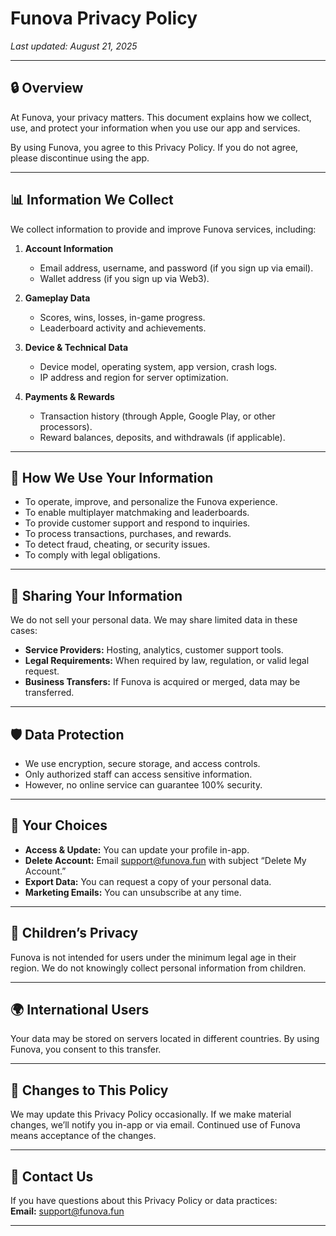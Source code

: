# Funova Privacy Policy

_Last updated: August 21, 2025_

---

## 🔒 Overview
At Funova, your privacy matters. This document explains how we collect, use, and protect your information when you use our app and services.

By using Funova, you agree to this Privacy Policy. If you do not agree, please discontinue using the app.

---

## 📊 Information We Collect
We collect information to provide and improve Funova services, including:

1. **Account Information**  
   - Email address, username, and password (if you sign up via email).  
   - Wallet address (if you sign up via Web3).  

2. **Gameplay Data**  
   - Scores, wins, losses, in-game progress.  
   - Leaderboard activity and achievements.  

3. **Device & Technical Data**  
   - Device model, operating system, app version, crash logs.  
   - IP address and region for server optimization.  

4. **Payments & Rewards**  
   - Transaction history (through Apple, Google Play, or other processors).  
   - Reward balances, deposits, and withdrawals (if applicable).  

---

## 🎯 How We Use Your Information
- To operate, improve, and personalize the Funova experience.  
- To enable multiplayer matchmaking and leaderboards.  
- To provide customer support and respond to inquiries.  
- To process transactions, purchases, and rewards.  
- To detect fraud, cheating, or security issues.  
- To comply with legal obligations.  

---

## 🤝 Sharing Your Information
We do not sell your personal data. We may share limited data in these cases:  
- **Service Providers:** Hosting, analytics, customer support tools.  
- **Legal Requirements:** When required by law, regulation, or valid legal request.  
- **Business Transfers:** If Funova is acquired or merged, data may be transferred.  

---

## 🛡️ Data Protection
- We use encryption, secure storage, and access controls.  
- Only authorized staff can access sensitive information.  
- However, no online service can guarantee 100% security.  

---

## 👤 Your Choices
- **Access & Update:** You can update your profile in-app.  
- **Delete Account:** Email [support@funova.fun](mailto:support@funova.fun) with subject “Delete My Account.”  
- **Export Data:** You can request a copy of your personal data.  
- **Marketing Emails:** You can unsubscribe at any time.  

---

## 👶 Children’s Privacy
Funova is not intended for users under the minimum legal age in their region. We do not knowingly collect personal information from children.

---

## 🌍 International Users
Your data may be stored on servers located in different countries. By using Funova, you consent to this transfer.  

---

## 🔄 Changes to This Policy
We may update this Privacy Policy occasionally. If we make material changes, we’ll notify you in-app or via email. Continued use of Funova means acceptance of the changes.

---

## 📩 Contact Us
If you have questions about this Privacy Policy or data practices:  
**Email:** [support@funova.fun](mailto:support@funova.fun)

---
